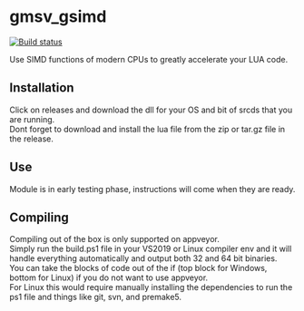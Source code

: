 # gmsv_gsimd
[![Build status](https://ci.appveyor.com/api/projects/status/nqh6xy8et08re5ok?svg=true)](https://ci.appveyor.com/project/storm37000/gmsv-gsimd)

Use SIMD functions of modern CPUs to greatly accelerate your LUA code. <br>

## Installation
Click on releases and download the dll for your OS and bit of srcds that you are running. <br>
Dont forget to download and install the lua file from the zip or tar.gz file in the release.

## Use
Module is in early testing phase, instructions will come when they are ready.

## Compiling
Compiling out of the box is only supported on appveyor. <br>
Simply run the build.ps1 file in your VS2019 or Linux compiler env and it will handle everything automatically and output both 32 and 64 bit binaries. <br>
You can take the blocks of code out of the if (top block for Windows, bottom for Linux) if you do not want to use appveyor. <br>
For Linux this would require manually installing the dependencies to run the ps1 file and things like git, svn, and premake5. <br>
